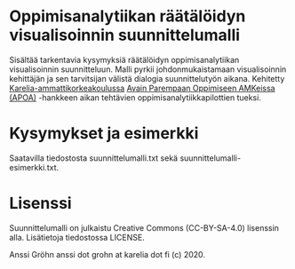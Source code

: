# Oppimisanalytiikan räätälöidyn visualisoinnin suunnittelumalli

Sisältää tarkentavia kysymyksiä räätälöidyn oppimisanalytiikan visualisoinnin suunnitteluun.
Malli pyrkii johdonmukaistamaan visualisoinnin kehittäjän ja sen tarvitsijan välistä dialogia suunnittelutyön aikana.
Kehitetty [Karelia-ammattikorkeakoulussa](https://www.karelia.fi) [Avain Parempaan Oppimiseen AMKeissa (APOA)](https://apoa.tamk.fi)  -hankkeen aikan tehtävien oppimisanalytiikkapilottien tueksi.

# Kysymykset ja esimerkki

Saatavilla tiedostosta suunnittelumalli.txt sekä suunnittelumalli-esimerkki.txt. 

# Lisenssi

Suunnittelumalli on julkaistu Creative Commons (CC-BY-SA-4.0) lisenssin alla.
Lisätietoja tiedostossa LICENSE.

Anssi Gröhn anssi dot grohn at karelia dot fi (c) 2020.